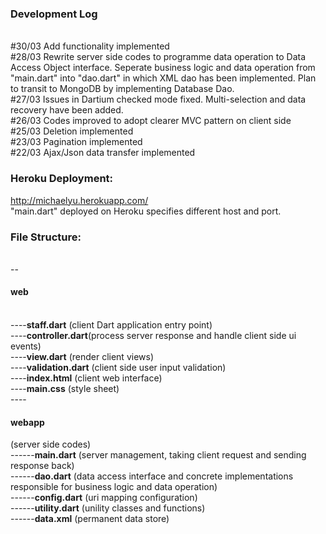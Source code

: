 <h3>Development Log</h3> 
<br>#30/03 Add functionality implemented
<br>#28/03 Rewrite server side codes to programme data operation to Data Access Object interface. 
Seperate business logic and data operation from "main.dart" into "dao.dart" in which XML dao has been implemented.
Plan to transit to MongoDB by implementing Database Dao. 
<br>#27/03 Issues in Dartium checked mode fixed. Multi-selection and data recovery have been added.
<br>#26/03 Codes improved to adopt clearer MVC pattern on client side
<br>#25/03 Deletion implemented
<br>#23/03 Pagination implemented
<br>#22/03 Ajax/Json data transfer implemented

<h3>Heroku Deployment:</h3>

<a href="http://michaelyu.herokuapp.com/">http://michaelyu.herokuapp.com/</a>
<br>"main.dart" deployed on Heroku specifies different host and port.

<h3>File Structure:</h3>

<br>--<h4>web</h4>
<br>----<b>staff.dart</b>    (client Dart application entry point)
<br>----<b>controller.dart</b>(process server response and handle client side ui events)
<br>----<b>view.dart</b>     (render client views)
<br>----<b>validation.dart</b>     (client side user input validation)
<br>----<b>index.html</b>    (client web interface) 
<br>----<b>main.css</b>      (style sheet)
<br>----<h4>webapp</h4>      (server side codes)
<br>------<b>main.dart</b>     (server management, taking client request and sending response back)
<br>------<b>dao.dart</b>    (data access interface and concrete implementations responsible for business logic and data operation)
<br>------<b>config.dart</b>    (uri mapping configuration)
<br>------<b>utility.dart</b>    (unility classes and functions)
<br>------<b>data.xml</b>    (permanent data store)

